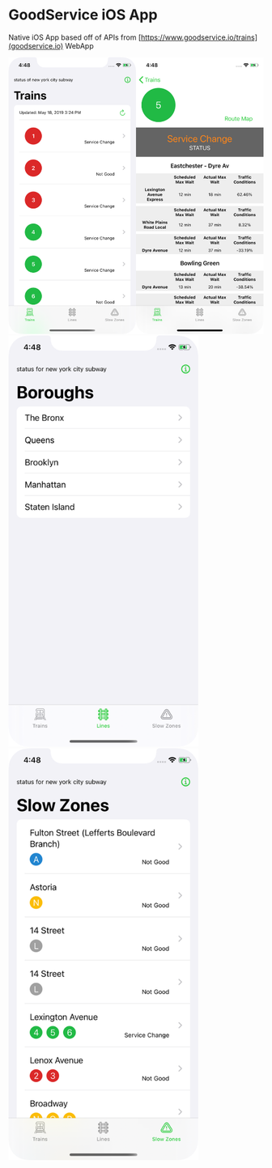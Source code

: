 #  GoodService iOS App

Native iOS App based off of APIs from [https://www.goodservice.io/trains](goodservice.io) WebApp

<img src=./images/good-service-iPhone-screen-train.png width=50%><img src=./images/good-service-iPhone-screen-train-route.png width=50%>
<img src=./images/good-service-iPhone-screen-lines.png width=375><img src=./images/good-service-iPhone-screen-slow-zones.png width=375>
